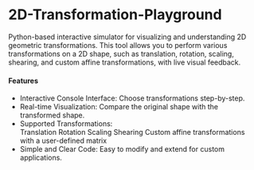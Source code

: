 # 2D-Transformation-Playground
<p> Python-based interactive simulator for visualizing and understanding 2D geometric transformations. This tool allows you to perform various transformations on a 2D shape, such as translation, rotation, scaling, shearing, and custom affine transformations, with live visual feedback.</p>

<h4>Features</h4>
<ul>
<li>Interactive Console Interface: Choose transformations step-by-step.</li>
<li>Real-time Visualization: Compare the original shape with the transformed shape.</li>
<li>Supported Transformations:</li>
Translation
Rotation
Scaling
Shearing
Custom affine transformations with a user-defined matrix
<li>Simple and Clear Code: Easy to modify and extend for custom applications.</li>
</ul>